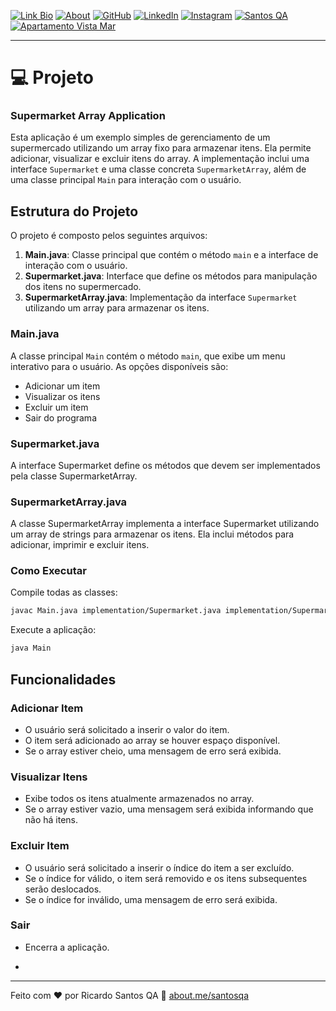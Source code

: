 [![Link Bio](https://img.shields.io/badge/Link%20Bio-59d959?style=for-the-badge&logo=about.me&logoColor=white)](https://santosqa.github.io) [![About](https://img.shields.io/badge/About.me-993399?style=for-the-badge&logo=about.me&logoColor=white)](https://about.me/santosqa) [![GitHub](https://img.shields.io/badge/GitHub-100000?style=for-the-badge&logo=github&logoColor=white)](https://github.com/santosqa) [![LinkedIn](https://img.shields.io/badge/LinkedIn-0077B5?style=for-the-badge&logo=linkedin&logoColor=white)](https://www.linkedin.com/in/santosqa) [![Instagram](https://img.shields.io/badge/instagram-%23E4405F.svg?&style=for-the-badge&logo=instagram&logoColor=white)](https://www.instagram.com/santosqa_/) [![Santos QA](https://img.shields.io/badge/SantosQA.COM-BD93F9?style=for-the-badge&logo=twitter&logoColor=white)](https://santosqa.com/) [![Apartamento Vista Mar](https://img.shields.io/badge/ApartamentoVistaMar.com-FFB86C?style=for-the-badge&logo=twitter&logoColor=white)](https://www.apartamentovistamar.com/)


---

# 💻 Projeto
### Supermarket Array Application

Esta aplicação é um exemplo simples de gerenciamento de um supermercado utilizando um array fixo para armazenar itens. Ela permite adicionar, visualizar e excluir itens do array. A implementação inclui uma interface `Supermarket` e uma classe concreta `SupermarketArray`, além de uma classe principal `Main` para interação com o usuário.

## Estrutura do Projeto

O projeto é composto pelos seguintes arquivos:

1. **Main.java**: Classe principal que contém o método `main` e a interface de interação com o usuário.
2. **Supermarket.java**: Interface que define os métodos para manipulação dos itens no supermercado.
3. **SupermarketArray.java**: Implementação da interface `Supermarket` utilizando um array para armazenar os itens.

### Main.java

A classe principal `Main` contém o método `main`, que exibe um menu interativo para o usuário. As opções disponíveis são:

- Adicionar um item
- Visualizar os itens
- Excluir um item
- Sair do programa


### Supermarket.java
A interface Supermarket define os métodos que devem ser implementados pela classe SupermarketArray.

### SupermarketArray.java
A classe SupermarketArray implementa a interface Supermarket utilizando um array de strings para armazenar os itens. Ela inclui métodos para adicionar, imprimir e excluir itens.


### Como Executar
Compile todas as classes:
```sh
javac Main.java implementation/Supermarket.java implementation/SupermarketArray.java
```

Execute a aplicação:

```sh
java Main
```
## Funcionalidades
### Adicionar Item
- O usuário será solicitado a inserir o valor do item.
- O item será adicionado ao array se houver espaço disponível.
- Se o array estiver cheio, uma mensagem de erro será exibida.

### Visualizar Itens
- Exibe todos os itens atualmente armazenados no array.
- Se o array estiver vazio, uma mensagem será exibida informando que não há itens.

### Excluir Item
- O usuário será solicitado a inserir o índice do item a ser excluído.
- Se o índice for válido, o item será removido e os itens subsequentes serão deslocados.
- Se o índice for inválido, uma mensagem de erro será exibida.

### Sair
- Encerra a aplicação.

- 
---

Feito com ♥ por Ricardo Santos QA :wave: [about.me/santosqa](https://about.me/santosqa)



